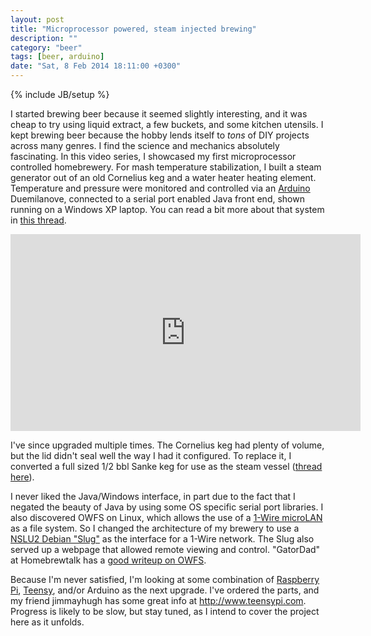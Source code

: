 ```yaml
---
layout: post
title: "Microprocessor powered, steam injected brewing"
description: ""
category: "beer"
tags: [beer, arduino]
date: "Sat, 8 Feb 2014 18:11:00 +0300"
---
```

{% include JB/setup %}

I started brewing beer because it seemed slightly interesting, and it was cheap to try using liquid extract, a few buckets, and some kitchen utensils.  I kept brewing beer because the hobby lends itself to *tons* of DIY projects across many genres.  I find the science and mechanics absolutely fascinating.  In this video series, I showcased my first microprocessor controlled homebrewery.  For mash temperature stabilization, I built a steam generator out of an old Cornelius keg and a water heater heating element.  Temperature and pressure were monitored and controlled via an [Arduino](http://www.arduino.cc) Duemilanove, connected to a serial port enabled Java front end, shown running on a Windows XP laptop.  You can read a bit more about that system in [this thread](http://www.homebrewtalk.com/f51/diy-steam-mash-system-yuri-27070).

<iframe src='http://www.youtube.com/embed/EvU2rhT-_p4?list=PLAQYN1wmrHN7047dOIs0loPnv-IxXFoVM' width="560" height="315" frameborder="0" allowfullscreen="allowfullscreen"> </iframe>

I've since upgraded multiple times.  The Cornelius keg had plenty of volume, but the lid didn't seal well the way I had it configured.  To replace it, I converted a full sized 1/2 bbl Sanke keg for use as the steam vessel ([thread here](http://www.homebrewtalk.com/f51/yuri-goes-big-steam-new-boiler-point-use-water-heater-125953)).

I never liked the Java/Windows interface, in part due to the fact that I negated the beauty of Java by using some OS specific serial port libraries.  I also discovered OWFS on Linux, which allows the use of a [1-Wire microLAN](http://en.wikipedia.org/wiki/1-Wire) as a file system.  So I changed the architecture of my brewery to use a [NSLU2 Debian "Slug"](http://www.cyrius.com/debian/nslu2) as the interface for a 1-Wire network.  The Slug also served up a webpage that allowed remote viewing and control.  "GatorDad" at Homebrewtalk has a [good writeup on OWFS](http://www.homebrewtalk.com/f51/monitoring-controlling-linux-cheap-240955).

Because I'm never satisfied, I'm looking at some combination of [Raspberry Pi](http://www.raspberrypi.org), [Teensy](https://www.pjrc.com/teensy), and/or Arduino as the next upgrade.  I've ordered the parts, and my friend jimmayhugh has some great info at <http://www.teensypi.com>. Progress is likely to be slow, but stay tuned, as I intend to cover the project here as it unfolds.
